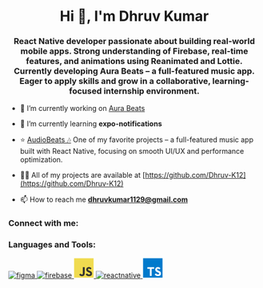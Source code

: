 <h1 align="center">Hi 👋, I'm Dhruv Kumar</h1>
<h3 align="center">React Native developer passionate about building real-world mobile apps. Strong understanding of Firebase, real-time features, and animations using Reanimated and Lottie. Currently developing Aura Beats – a full-featured music app. Eager to apply skills and grow in a collaborative, learning-focused internship environment.</h3>

- 🔭 I’m currently working on [Aura Beats](https://github.com/Dhruv-K12/Trilio)

- 🌱 I’m currently learning **expo-notifications**
- ⭐ [AudioBeats 🎶](https://github.com/username/audiobeats)  One of my favorite projects – a full-featured music app built with React Native, focusing on smooth UI/UX and performance optimization.

- 👨‍💻 All of my projects are available at [https://github.com/Dhruv-K12](https://github.com/Dhruv-K12)

- 📫 How to reach me **dhruvkumar1129@gmail.com**

<h3 align="left">Connect with me:</h3>
<p align="left">
</p>

<h3 align="left">Languages and Tools:</h3>
<p align="left"> <a href="https://www.figma.com/" target="_blank" rel="noreferrer"> <img src="https://www.vectorlogo.zone/logos/figma/figma-icon.svg" alt="figma" width="40" height="40"/> </a> <a href="https://firebase.google.com/" target="_blank" rel="noreferrer"> <img src="https://www.vectorlogo.zone/logos/firebase/firebase-icon.svg" alt="firebase" width="40" height="40"/> </a> <a href="https://developer.mozilla.org/en-US/docs/Web/JavaScript" target="_blank" rel="noreferrer"> <img src="https://raw.githubusercontent.com/devicons/devicon/master/icons/javascript/javascript-original.svg" alt="javascript" width="40" height="40"/> </a> <a href="https://reactnative.dev/" target="_blank" rel="noreferrer"> <img src="https://reactnative.dev/img/header_logo.svg" alt="reactnative" width="40" height="40"/> </a> <a href="https://www.typescriptlang.org/" target="_blank" rel="noreferrer"> <img src="https://raw.githubusercontent.com/devicons/devicon/master/icons/typescript/typescript-original.svg" alt="typescript" width="40" height="40"/> </a> </p>
